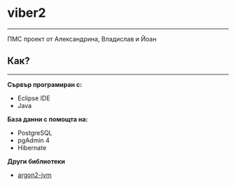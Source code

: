 # viber2
---
ПМС проект от Александрина, Владислав и Йоан

## Как?
---

**Сървър програмиран с:**
- Eclipse IDE
- Java

**База данни с помощта на:**
- PostgreSQL
- pgAdmin 4
- Hibernate

**Други библиотеки**
- [argon2-jvm](https://github.com/phxql/argon2-jvm "За хеширане на пароли")
